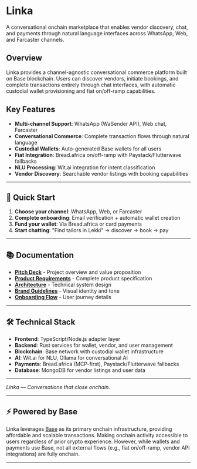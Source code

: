 # Linka

A conversational onchain marketplace that enables vendor discovery, chat, and payments through natural language interfaces across WhatsApp, Web, and Farcaster channels.

## Overview

Linka provides a channel-agnostic conversational commerce platform built on Base blockchain. Users can discover vendors, initiate bookings, and complete transactions entirely through chat interfaces, with automatic custodial wallet provisioning and fiat on/off-ramp capabilities.

## Key Features

- **Multi-channel Support**: WhatsApp (WaSender API), Web chat, Farcaster
- **Conversational Commerce**: Complete transaction flows through natural language
- **Custodial Wallets**: Auto-generated Base wallets for all users
- **Fiat Integration**: Bread.africa on/off-ramp with Paystack/Flutterwave fallbacks
- **NLU Processing**: Wit.ai integration for intent classification
- **Vendor Discovery**: Searchable vendor listings with booking capabilities

---

## 🚀 Quick Start

1. **Choose your channel**: WhatsApp, Web, or Farcaster
2. **Complete onboarding**: Email verification + automatic wallet creation
3. **Fund your wallet**: Via Bread.africa or card payments
4. **Start chatting**: "Find tailors in Lekki" → discover → book → pay

---

## 📚 Documentation

- **[Pitch Deck](docs/PITCH.md)** - Project overview and value proposition
- **[Product Requirements](docs/PRD.md)** - Complete product specification
- **[Architecture](docs/ARCHITECTURE.md)** - Technical system design
- **[Brand Guidelines](docs/BRAND.md)** - Visual identity and tone
- **[Onboarding Flow](docs/ONBOARDING.md)** - User journey details

---

## 🛠 Technical Stack

- **Frontend**: TypeScript/Node.js adapter layer
- **Backend**: Rust services for wallet, vendor, and user management
- **Blockchain**: Base network with custodial wallet infrastructure
- **AI**: Wit.ai for NLU, Ollama for conversational AI
- **Payments**: Bread.africa (MCP-first), Paystack/Flutterwave fallbacks
- **Database**: MongoDB for vendor listings and user data

---

*Linka — Conversations that close onchain.*

---

## ⚡️ Powered by Base

Linka leverages [Base](https://base.org) as its primary onchain infrastructure, providing affordable and scalable transactions. Making onchain activity accessible to users regardless of prior crypto experience. However, while wallets and payments use Base, not all external flows (e.g., fiat on/off-ramp, vendor API integrations) are fully onchain.

---
